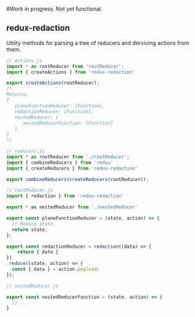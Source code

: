 #Work in progress. Not yet functional.

## redux-redaction



Utility methods for parsing a tree of reducers and derviving actions from them.

```js
// actions.js
import * as rootReducer from 'rootReducer';
import { createActions } from 'redux-redaction'

export createActions(rootReducer);
/*
Returns: 
{
   planeFunctionReducer: [Function],
   redactionReducer: [Function],
   nestedReducer: {
      nestedReducerFunction: [Function]
   }
}
*/
```

```js
// reducers.js
import * as rootReducer from './rootReducer';
import { combineReducers } from 'redux'
import { createReducers } from 'redux-redaction'

export combineReducers(createReducers(rootReducer));

```

```js
// rootReducer.js
import { redaction } from 'redux-redaction'

export * as nestedReducer from './nestedReducer'

export const planeFunctionReducer = (state, action) => {
  // Reduce state.
  return state;
};

export const redactionReducer = redaction((data) => {
    return { data }
})
.reduce((state, action) => {
  const { data } = action.payload;
});

```
```js
// nestedReducer.js

export const nestedReducerFunction = (state, action) => {
  // ...
}

```

